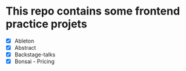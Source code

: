 # This repo contains some frontend practice projets

- [x] Ableton
- [x] Abstract
- [x] Backstage-talks
- [x] Bonsai - Pricing
